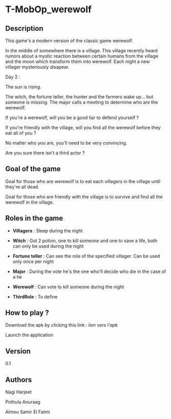 # T-MobOp_werewolf

## Description
This game's a modern version of the classic game werewolf.

In the middle of somewhere there is a village.
This village recently heard rumors about a mystic reaction between certain humans from the village and the moon which transform them into werewolf.
Each night a new villager mysteriously disapear.

Day 2 : 

The sun is rising. 

The witch, the fortune teller, the hunter and the farmers wake up... but someone is missing.
The major calls a meeting to determine who are the werewolf.

If you're a werewolf, will you be a good liar to defend yourself ?

If you're friendly with the village, will you find all the werewolf before they eat all of you ?

No matter who you are, you'll need to be very convincing.

Are you sure there isn't a third actor ?

## Goal of the game
Goal for those who are werewolf is to eat each villagers in the village until they're all dead.

Goal for those who are friendly with the village is to survive and find all the werewolf in the village.

## Roles in the game

- **Villagers**      : Sleep during the night

- **Witch**          : Got 2 potion, one to kill someone and one to save a life, both can only be used during the night

- **Fortune teller** : Can see the role of the specified villager. Can be used only once per night

- **Major**          : During the vote he's the one who'll decide who die in the case of a tie

- **Werewolf**       : Can vote to kill someone during the night

- **ThirdRole**      : To define


## How to play ?
Download the apk by clicking this link : *lien vers l'apk*

Launch the application

## Version
0.1

## Authors
Nagi Harjeet

Pothula Anuraag

Almou Samir El Fatmi

